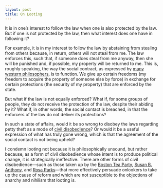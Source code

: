 ```yaml
---
layout: post
title: On Looting
---
```

It is in one’s interest to follow the law when one is also protected by the law. But if one is not protected by the law, then what interest does one have in following it?

For example, it is in my interest to follow the law by abstaining from stealing from others because, in return, others will not steal from me. The law enforces this, such that, if someone does steal from me anyway, then she will be punished and, if possible, my property will be returned to me. This is, roughly speaking, the way the social contract, as expressed by [many western philosophers](https://plato.stanford.edu/entries/contractarianism-contemporary/), is to function. We give up certain freedoms (my freedom to acquire the property of someone else by force) in exchange for certain protections (the security of my property) that are enforced by the state.

But what if the law is not equally enforced? What if, for some groups of people, they do not receive the protection of the law, despite their abiding by it? What if, in other words, the social contact is breached, in that the enforcers of the law do not deliver its protections?

In such a state of affairs, would it be so wrong to disobey the laws regarding petty theft as a mode of [civil disobedience](https://plato.stanford.edu/entries/civil-disobedience/)? Or would it be a useful expression of what has truly gone wrong, which is that the agreement of the social contact is not being upheld?

I condemn looting not because it is philosophically unsound, but rather because, as a form of civil disobedience whose intent is to produce political change, it is strategically ineffective. There are other forms of civil disobedience—such as those taken up by the [Boston Tea Party](https://en.wikipedia.org/wiki/Boston_Tea_Party), [Susan B. Anthony](https://en.wikipedia.org/wiki/Susan_B._Anthony), and [Rosa Parks](https://en.wikipedia.org/wiki/Rosa_Parks)—that more effectively persuade onlookers to take up the cause of reform and which are not susceptible to the objections of anarchy and nihilism that looting is. 
